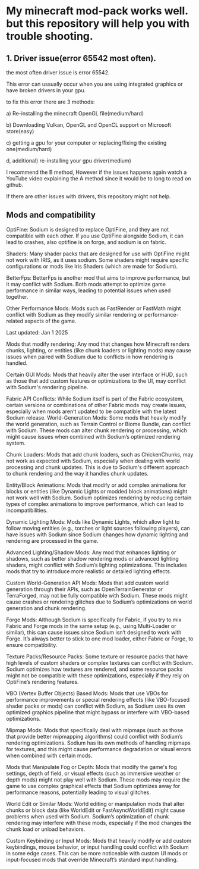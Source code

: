 # My minecraft mod-pack works well. but this repository will help you with trouble shooting.

## 1. Driver issue(error 65542 most often).
the most often driver issue is error 65542.

This error can ussually occur when you are using integrated graphics or have broken drivers in your gpu.

to fix this error there are 3 methods:

a) Re-installing the minecraft OpenGL file(medium/hard)

b) Downloading Vulkan, OpenGL and OpenCL support on Microsoft store(easy)

c) getting a gpu for your computer or replacing/fixing the existing one(medium/hard)

d, additional) re-installing your gpu driver(medium)

I recommend the B method, However if the issues happens again watch a YouTube video explaining the A method
since it would be to long to read on github.

If there are other issues with drivers, this repository might not help.

## Mods and compatibility

OptiFine: Sodium is designed to replace OptiFine, and they are not compatible with each other. If you use OptiFine alongside Sodium, it can lead to crashes, also optifine is on forge, and sodium is on fabric.

Shaders: Many shader packs that are designed for use with OptiFine might not work with IRIS, as it uses sodium. Some shaders might require specific configurations or mods like Iris Shaders (which are made for Sodium).

BetterFps: BetterFps is another mod that aims to improve performance, but it may conflict with Sodium. Both mods attempt to optimize game performance in similar ways, leading to potential issues when used together.

Other Performance Mods: Mods such as FastRender or FastMath might conflict with Sodium as they modify similar rendering or performance-related aspects of the game.

Last updated: Jan 1 2025

Mods that modify rendering: Any mod that changes how Minecraft renders chunks, lighting, or entities (like chunk loaders or lighting mods) may cause issues when paired with Sodium due to conflicts in how rendering is handled.

Certain GUI Mods: Mods that heavily alter the user interface or HUD, such as those that add custom features or optimizations to the UI, may conflict with Sodium's rendering pipeline.

Fabric API Conflicts: While Sodium itself is part of the Fabric ecosystem, certain versions or combinations of other Fabric mods may create issues, especially when mods aren’t updated to be compatible with the latest Sodium release.
World-Generation Mods: Some mods that heavily modify the world generation, such as Terrain Control or Biome Bundle, can conflict with Sodium. These mods can alter chunk rendering or processing, which might cause issues when combined with Sodium’s optimized rendering system.

Chunk Loaders: Mods that add chunk loaders, such as ChickenChunks, may not work as expected with Sodium, especially when dealing with world processing and chunk updates. This is due to Sodium's different approach to chunk rendering and the way it handles chunk updates.

Entity/Block Animations: Mods that modify or add complex animations for blocks or entities (like Dynamic Lights or modded block animations) might not work well with Sodium. Sodium optimizes rendering by reducing certain types of complex animations to improve performance, which can lead to incompatibilities.

Dynamic Lighting Mods: Mods like Dynamic Lights, which allow light to follow moving entities (e.g., torches or light sources following players), can have issues with Sodium since Sodium changes how dynamic lighting and rendering are processed in the game.

Advanced Lighting/Shadow Mods: Any mod that enhances lighting or shadows, such as better shadow rendering mods or advanced lighting shaders, might conflict with Sodium’s lighting optimizations. This includes mods that try to introduce more realistic or detailed lighting effects.

Custom World-Generation API Mods: Mods that add custom world generation through their APIs, such as OpenTerrainGenerator or TerraForged, may not be fully compatible with Sodium. These mods might cause crashes or rendering glitches due to Sodium’s optimizations on world generation and chunk rendering.

Forge Mods: Although Sodium is specifically for Fabric, if you try to mix Fabric and Forge mods in the same setup (e.g., using Multi-Loader or similar), this can cause issues since Sodium isn’t designed to work with Forge. It’s always better to stick to one mod loader, either Fabric or Forge, to ensure compatibility.

Texture Packs/Resource Packs: Some texture or resource packs that have high levels of custom shaders or complex textures can conflict with Sodium. Sodium optimizes how textures are rendered, and some resource packs might not be compatible with these optimizations, especially if they rely on OptiFine’s rendering features.

VBO (Vertex Buffer Objects) Based Mods: Mods that use VBOs for performance improvements or special rendering effects (like VBO-focused shader packs or mods) can conflict with Sodium, as Sodium uses its own optimized graphics pipeline that might bypass or interfere with VBO-based optimizations.

Mipmap Mods: Mods that specifically deal with mipmaps (such as those that provide better mipmapping algorithms) could conflict with Sodium’s rendering optimizations. Sodium has its own methods of handling mipmaps for textures, and this might cause performance degradation or visual errors when combined with certain mods.

Mods that Manipulate Fog or Depth: Mods that modify the game's fog settings, depth of field, or visual effects (such as immersive weather or depth mods) might not play well with Sodium. These mods may require the game to use complex graphical effects that Sodium optimizes away for performance reasons, potentially leading to visual glitches.

World Edit or Similar Mods: World editing or manipulation mods that alter chunks or block data (like WorldEdit or FastAsyncWorldEdit) might cause problems when used with Sodium. Sodium’s optimization of chunk rendering may interfere with these mods, especially if the mod changes the chunk load or unload behaviors.

Custom Keybinding or Input Mods: Mods that heavily modify or add custom keybindings, mouse behavior, or input handling could conflict with Sodium in some edge cases. This can be more noticeable with custom UI mods or input-focused mods that override Minecraft’s standard input handling.
